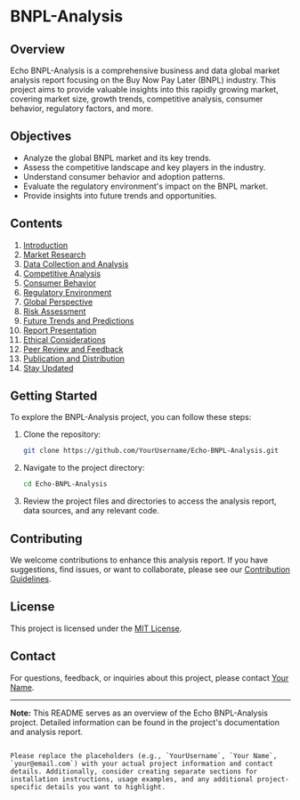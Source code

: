 # BNPL-Analysis


## Overview

Echo BNPL-Analysis is a comprehensive business and data global market analysis report focusing on the Buy Now Pay Later (BNPL) industry. This project aims to provide valuable insights into this rapidly growing market, covering market size, growth trends, competitive analysis, consumer behavior, regulatory factors, and more.

## Objectives

- Analyze the global BNPL market and its key trends.
- Assess the competitive landscape and key players in the industry.
- Understand consumer behavior and adoption patterns.
- Evaluate the regulatory environment's impact on the BNPL market.
- Provide insights into future trends and opportunities.

## Contents

1. [Introduction](#introduction)
2. [Market Research](#market-research)
3. [Data Collection and Analysis](#data-collection-and-analysis)
4. [Competitive Analysis](#competitive-analysis)
5. [Consumer Behavior](#consumer-behavior)
6. [Regulatory Environment](#regulatory-environment)
7. [Global Perspective](#global-perspective)
8. [Risk Assessment](#risk-assessment)
9. [Future Trends and Predictions](#future-trends-and-predictions)
10. [Report Presentation](#report-presentation)
11. [Ethical Considerations](#ethical-considerations)
12. [Peer Review and Feedback](#peer-review-and-feedback)
13. [Publication and Distribution](#publication-and-distribution)
14. [Stay Updated](#stay-updated)

## Getting Started

To explore the BNPL-Analysis project, you can follow these steps:

1. Clone the repository:

   ```bash
   git clone https://github.com/YourUsername/Echo-BNPL-Analysis.git
   ```

2. Navigate to the project directory:

   ```bash
   cd Echo-BNPL-Analysis
   ```

3. Review the project files and directories to access the analysis report, data sources, and any relevant code.

## Contributing

We welcome contributions to enhance this analysis report. If you have suggestions, find issues, or want to collaborate, please see our [Contribution Guidelines](CONTRIBUTING.md).

## License

This project is licensed under the [MIT License](LICENSE).

## Contact

For questions, feedback, or inquiries about this project, please contact [Your Name](mailto:your@email.com).

---

**Note:** This README serves as an overview of the Echo BNPL-Analysis project. Detailed information can be found in the project's documentation and analysis report.

```

Please replace the placeholders (e.g., `YourUsername`, `Your Name`, `your@email.com`) with your actual project information and contact details. Additionally, consider creating separate sections for installation instructions, usage examples, and any additional project-specific details you want to highlight.